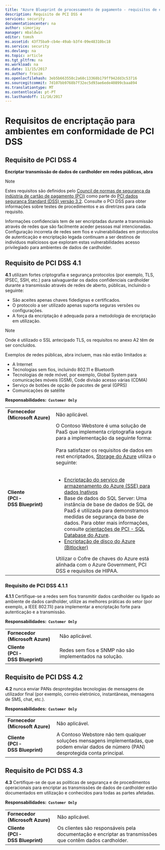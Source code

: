 ```yaml
---
title: "Azure Blueprint de processamento de pagamento - requisitos de encriptação"
description: Requisito de PCI DSS 4
services: security
documentationcenter: na
author: simorjay
manager: mbaldwin
editor: tomsh
ms.assetid: 43f75ba9-cb4e-49ab-b3f4-09e48310bc18
ms.service: security
ms.devlang: na
ms.topic: article
ms.tgt_pltfrm: na
ms.workload: na
ms.date: 11/15/2017
ms.author: frasim
ms.openlocfilehash: 3eb5b663558c2a68c13368b179ff942dd3c53716
ms.sourcegitcommit: 7d107bb9768b7f32ec5d93ae6ede40899cbaa894
ms.translationtype: MT
ms.contentlocale: pt-PT
ms.lasthandoff: 11/16/2017
---
```

# <a name="encryption-requirements-for-pci-dss-compliant-environments"></a>Requisitos de encriptação para ambientes em conformidade de PCI DSS 
## <a name="pci-dss-requirement-4"></a>Requisito de PCI DSS 4

**Encriptar transmissão de dados de cardholder em redes públicas, abra**

> [!NOTE]
> Estes requisitos são definidos pelo [Council de normas de segurança da indústria de cartão de pagamento (PCI)](https://www.pcisecuritystandards.org/pci_security/) como parte do [PCI dados segurança Standard (DSS) versão 3.2](https://www.pcisecuritystandards.org/document_library?category=pcidss&document=pci_dss). Consulte o PCI DSS para obter informações sobre testes de procedimentos e as diretrizes para cada requisito.

Informações confidenciais tem de ser encriptadas durante a transmissão através de redes que são facilmente aceder pessoas mal intencionadas. Configuração incorreta de redes sem fios e vulnerabilidades em protocolos de autenticação e encriptação legada continuam a ser destinos de indivíduos maliciosos que exploram estas vulnerabilidades acesso privilegiado para ambientes de dados de cardholder.

## <a name="pci-dss-requirement-41"></a>Requisito de PCI DSS 4.1

**4.1** utilizam fortes criptografia e segurança protocolos (por exemplo, TLS, IPSEC, SSH, etc.) para salvaguardar os dados confidenciais cardholder durante a transmissão através de redes de aberto, públicas, incluindo o seguinte:
- São aceites apenas chaves fidedignas e certificados.
- O protocolo a ser utilizado apenas suporta seguras versões ou configurações.
- A força da encriptação é adequada para a metodologia de encriptação em utilização. 

> [!NOTE]
> Onde é utilizado o SSL antecipado TLS, os requisitos no anexo A2 têm de ser concluídos.
>
> Exemplos de redes públicas, abra incluem, mas não estão limitados a:
> - A Internet
> - Tecnologias sem fios, incluindo 802.11 e Bluetooth
> - Tecnologias de rede móvel, por exemplo, Global System para comunicações móveis (GSM), Code divisão acesso várias (CDMA)
> - Serviço de botões de opção de pacotes de geral (GPRS)
> - Comunicações de satélite


**Responsabilidades:&nbsp;&nbsp;`Customer Only`**

|||
|---|---|
| **Fornecedor<br />(Microsoft&nbsp;Azure)** | Não aplicável. |
| **Cliente<br />(PCI &#8209; DSS&nbsp;Blueprint)** | O Contoso Webstore é uma solução de PaaS que implementa criptografia segura para a implementação da seguinte forma:<br /><br />Para satisfazer os requisitos de dados em rest encriptados, [Storage do Azure](https://azure.microsoft.com/services/storage/) utiliza o seguinte:<br /><br /><ul><li>[Encriptação do serviço de armazenamento do Azure (SSE) para dados Inativos](/azure/storage/storage-service-encryption)</li><li>Base de dados do SQL Server: Uma instância de base de dados de SQL de PaaS é utilizada para demonstramos medidas de segurança da base de dados. Para obter mais informações, consulte [orientações de PCI - SQL Database do Azure](payment-processing-blueprint.md#azure-sql-database).</li><li>[Encriptação de disco do Azure (Bitlocker)](/azure/security/azure-security-disk-encryption)</li></ul>Utilizar o Cofre de chaves do Azure está alinhada com o Azure Government, PCI DSS e requisitos de HIPAA.|



### <a name="pci-dss-requirement-411"></a>Requisito de PCI DSS 4.1.1

**4.1.1** Certifique-se a redes sem fios transmitir dados cardholder ou ligado ao ambiente de dados cardholder, utilize as melhores práticas do setor (por exemplo, a IEEE 802.11i) para implementar a encriptação forte para autenticação e a transmissão.

**Responsabilidades:&nbsp;&nbsp;`Customer Only`**

|||
|---|---|
| **Fornecedor<br />(Microsoft&nbsp;Azure)** | Não aplicável. |
| **Cliente<br />(PCI &#8209; DSS&nbsp;Blueprint)** | Redes sem fios e SNMP não são implementados na solução.|



## <a name="pci-dss-requirement-42"></a>Requisito de PCI DSS 4.2

**4.2** nunca enviar PANs desprotegidas tecnologias de mensagens de utilizador final (por exemplo, correio eletrónico, instantâneas, mensagens de SMS, chat, etc.).

**Responsabilidades:&nbsp;&nbsp;`Customer Only`**

|||
|---|---|
| **Fornecedor<br />(Microsoft&nbsp;Azure)** | Não aplicável. |
| **Cliente<br />(PCI &#8209; DSS&nbsp;Blueprint)** | A Contoso Webstore não tem qualquer soluções mensagens implementadas, que podem enviar dados de número (PAN) desprotegida conta principal.|



## <a name="pci-dss-requirement-43"></a>Requisito de PCI DSS 4.3

**4.3** Certifique-se de que as políticas de segurança e de procedimentos operacionais para encriptar as transmissões de dados de cardholder estão documentados em utilização e conhecidos para todas as partes afetadas.

**Responsabilidades:&nbsp;&nbsp;`Customer Only`**

|||
|---|---|
| **Fornecedor<br />(Microsoft&nbsp;Azure)** | Não aplicável. |
| **Cliente<br />(PCI &#8209; DSS&nbsp;Blueprint)** | Os clientes são responsáveis pela documentação e encriptar as transmissões que contêm dados cardholder.|




